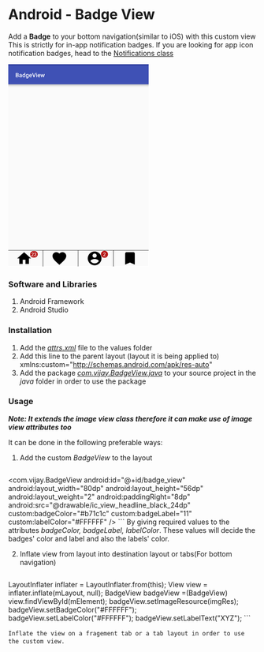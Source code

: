 # Android - Badge View

Add a **Badge** to your bottom navigation(similar to iOS) with this custom view
This is strictly for in-app notification badges. If you are looking for app icon notification badges, head to the [Notifications class](https://developer.android.com/reference/android/app/Notification.html)

![The Badge View being used for tabs in bottom navigation](https://github.com/vijayj3/android-BadgeView/blob/master/screenshots/BadgeViewScreenshot.png)

### Software and Libraries
1. Android Framework
2. Android Studio

### Installation
1. Add the [_attrs.xml_](https://github.com/vijayj3/android-BadgeView/blob/master/attrs.xml) file to the values folder
2. Add this line to the parent layout (layout it is being applied to)  
xmlns:custom="http://schemas.android.com/apk/res-auto"
3. Add the package [_com.vijay.BadgeView.java_](https://github.com/vijayj3/android-BadgeView/blob/master/com/vijay/BadgeView.java) to your source project in the _java_ folder in order to use the package

### Usage
**_Note: It extends the image view class therefore it can make use of image view attributes too_**

It can be done in the following preferable ways:

1. Add the custom _BadgeView_ to the layout

    ```xml
<com.vijay.BadgeView
                    android:id="@+id/badge_view"
                    android:layout_width="80dp"
                    android:layout_height="56dp"
                    android:layout_weight="2"
                    android:paddingRight="8dp"
                    android:src="@drawable/ic_view_headline_black_24dp"
                    custom:badgeColor="#b71c1c"
                    custom:badgeLabel="11"
                    custom:labelColor="#FFFFFF" />
    ```
By giving required values to the attributes _badgeColor, badgeLabel, labelColor_. These values will decide
the badges' color and label and also the labels' color.

2. Inflate view from layout into destination layout or tabs(For bottom navigation)

    ```java
LayoutInflater inflater = LayoutInflater.from(this);
View view = inflater.inflate(mLayout, null);
BadgeView badgeView =(BadgeView) view.findViewById(mElement);
badgeView.setImageResource(imgRes);
badgeView.setBadgeColor("#FFFFFF");
badgeView.setLabelColor("#FFFFFF");
badgeView.setLabelText("XYZ");
    ```

    Inflate the view on a fragement tab or a tab layout in order to use the custom view.
